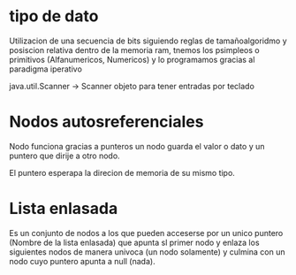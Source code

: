 # tipo de dato
Utilizacion de una secuencia de bits siguiendo reglas de tamañoalgoridmo y posiscion relativa dentro de la memoria ram, tnemos los psimpleos o primitivos (Alfanumericos, Numericos) y lo programamos gracias al paradigma iperativo

java.util.Scanner -> Scanner objeto para tener entradas por teclado

# Nodos autosreferenciales
Nodo funciona gracias a punteros un nodo guarda el valor o dato y un puntero que dirije a otro nodo.

El puntero esperapa la direcion de memoria de su mismo tipo.

# Lista enlasada

Es un conjunto de nodos a los que pueden acceserse por un unico puntero (Nombre de la lista enlasada) que apunta sl primer nodo y enlaza los siguientes nodos de manera univoca (un nodo solamente) y culmina con un nodo cuyo puntero apunta a null (nada).  
